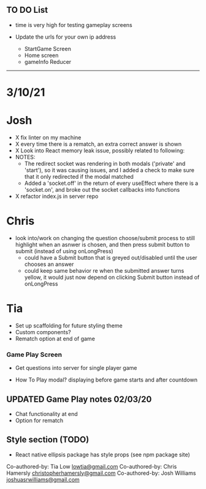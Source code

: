 ## TO DO List

* time is very high for testing gameplay screens

* Update the urls for your own ip address
  * StartGame Screen
  * Home screen
  * gameInfo Reducer

***************************
# 3/10/21
# Josh
- X fix linter on my machine
- X every time there is a rematch, an extra correct answer is shown
- X Look into React memory leak issue, possibly related to following:
- NOTES:
  - The redirect socket was rendering in both modals ('private' and 'start'), so it was causing issues, and I added a check to make sure that it only redirected if the modal matched
  - Added a 'socket.off' in the return of every useEffect where there is a 'socket.on', and broke out the socket callbacks into functions
- X refactor index.js in server repo

# Chris
- look into/work on changing the question choose/submit process to still highlight when an asnwer is chosen, and then press submit button to submit (instead of using onLongPress)
  - could have a Submit button that is greyed out/disabled until the user chooses an answer
  - could keep same behavior re when the submitted answer turns yellow, it would just now depend on clicking Submit button instead of onLongPress

# Tia
- Set up scaffolding for future styling theme
- Custom components?
- Rematch option at end of game 

### Game Play Screen
* Get questions into server for single player game


* How To Play modal? displaying before game starts and after countdown


## UPDATED Game Play notes 02/03/20
* Chat functionality at end
* Option for rematch 


## Style section (TODO)
* React native ellipsis package has style props (see npm package site)

Co-authored-by: Tia Low <lowtia@gmail.com>
Co-authored-by: Chris Hamersly <christopherhamersly@gmail.com>
Co-authored-by: Josh Williams <joshuasrwilliams@gmail.com>